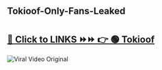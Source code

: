 
 ## Tokioof-Only-Fans-Leaked

# <h2><a href="https://clipsfans.com/Tokioof&ref=git">🔗 Click to LINKS ⏩⏩ 👉 🟢 Tokioof </a></h2>

<a href="https://clipsfans.com/Tokioof&ref=git" rel="nofollow" data-target="animated-image.originalLink"><img src="https://i.ibb.co.com/xMMVF88/686577567.gif" alt="Viral Video Original" style="max-width: 100%; display: inline-block;" data-target="animated-image.originalImage"></a>
